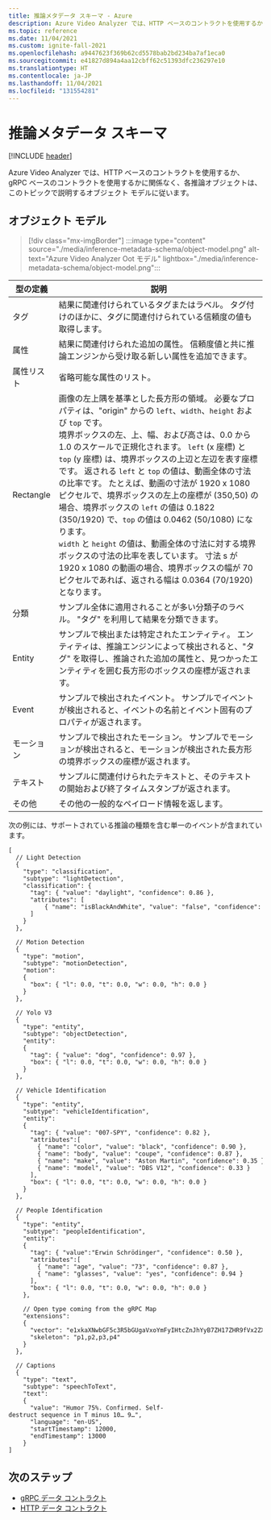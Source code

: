 ```yaml
---
title: 推論メタデータ スキーマ - Azure
description: Azure Video Analyzer では、HTTP ベースのコントラクトを使用するか、gRPC ベースのコントラクトを使用するかに関係なく、各推論オブジェクトは、このトピックで説明するオブジェクト モデルに従います。
ms.topic: reference
ms.date: 11/04/2021
ms.custom: ignite-fall-2021
ms.openlocfilehash: a9447623f369b62cd5578bab2bd234ba7af1eca0
ms.sourcegitcommit: e41827d894a4aa12cbff62c51393dfc236297e10
ms.translationtype: HT
ms.contentlocale: ja-JP
ms.lasthandoff: 11/04/2021
ms.locfileid: "131554281"
---
```

# <a name="inference-metadata-schema"></a>推論メタデータ スキーマ 

[!INCLUDE [header](includes/edge-env.md)]

Azure Video Analyzer では、HTTP ベースのコントラクトを使用するか、gRPC ベースのコントラクトを使用するかに関係なく、各推論オブジェクトは、このトピックで説明するオブジェクト モデルに従います。

## <a name="object-model"></a>オブジェクト モデル

> [!div class="mx-imgBorder"]
> :::image type="content" source="./media/inference-metadata-schema/object-model.png" alt-text="Azure Video Analyzer Oot モデル" lightbox="./media/inference-metadata-schema/object-model.png":::
 

|型の定義|説明|
|---|---|
|タグ|結果に関連付けられているタグまたはラベル。 タグ付けのほかに、タグに関連付けられている信頼度の値も取得します。|
|属性|結果に関連付けられた追加の属性。 信頼度値と共に推論エンジンから受け取る新しい属性を追加できます。|
|属性リスト|省略可能な属性のリスト。|
|Rectangle|画像の左上隅を基準とした長方形の領域。 必要なプロパティは、"origin" からの `left`、`width`、`height` および `top` です。 <br/>境界ボックスの左、上、幅、および高さは、0.0 から 1.0 のスケールで正規化されます。 `left` (x 座標) と `top` (y 座標) は、境界ボックスの上辺と左辺を表す座標です。 返される `left` と `top` の値は、動画全体の寸法の比率です。 たとえば、動画の寸法が 1920 x 1080 ピクセルで、境界ボックスの左上の座標が (350,50) の場合、境界ボックスの `left` の値は 0.1822 (350/1920) で、`top` の値は 0.0462 (50/1080) になります。 <br/>`width` と `height` の値は、動画全体の寸法に対する境界ボックスの寸法の比率を表しています。 寸法 s が 1920 x 1080 の動画の場合、境界ボックスの幅が 70 ピクセルであれば、返される幅は 0.0364 (70/1920) となります。|
|分類|サンプル全体に適用されることが多い分類子のラベル。 "タグ" を利用して結果を分類できます。|
|Entity|サンプルで検出または特定されたエンティティ。 エンティティは、推論エンジンによって検出されると、"タグ" を取得し、推論された追加の属性と、見つかったエンティティを囲む長方形のボックスの座標が返されます。|
|Event|サンプルで検出されたイベント。 サンプルでイベントが検出されると、イベントの名前とイベント固有のプロパティが返されます。|
|モーション|サンプルで検出されたモーション。 サンプルでモーションが検出されると、モーションが検出された長方形の境界ボックスの座標が返されます。|
|テキスト|サンプルに関連付けられたテキストと、そのテキストの開始および終了タイムスタンプが返されます。|
|その他|その他の一般的なペイロード情報を返します。|

次の例には、サポートされている推論の種類を含む単一のイベントが含まれています。

```
[ 
  // Light Detection 
  { 
    "type": "classification", 
    "subtype": "lightDetection", 
    "classification": { 
      "tag": { "value": "daylight", "confidence": 0.86 }, 
      "attributes": [ 
          { "name": "isBlackAndWhite", "value": "false", "confidence": 0.71 } 
      ] 
    } 
  }, 
 
  // Motion Detection 
  { 
    "type": "motion", 
    "subtype": "motionDetection", 
    "motion": 
    { 
      "box": { "l": 0.0, "t": 0.0, "w": 0.0, "h": 0.0 } 
    } 
  }, 
 
  // Yolo V3 
  { 
    "type": "entity", 
    "subtype": "objectDetection",     
    "entity": 
    { 
      "tag": { "value": "dog", "confidence": 0.97 }, 
      "box": { "l": 0.0, "t": 0.0, "w": 0.0, "h": 0.0 } 
    } 
  }, 
 
  // Vehicle Identification 
  { 
    "type": "entity", 
    "subtype": "vehicleIdentification",     
    "entity": 
    { 
      "tag": { "value": "007-SPY", "confidence": 0.82 }, 
      "attributes":[   
        { "name": "color", "value": "black", "confidence": 0.90 }, 
        { "name": "body", "value": "coupe", "confidence": 0.87 }, 
        { "name": "make", "value": "Aston Martin", "confidence": 0.35 }, 
        { "name": "model", "value": "DBS V12", "confidence": 0.33 } 
      ], 
      "box": { "l": 0.0, "t": 0.0, "w": 0.0, "h": 0.0 } 
    } 
  }, 
 
  // People Identification 
  { 
    "type": "entity", 
    "subtype": "peopleIdentification",     
    "entity": 
    { 
      "tag": { "value":"Erwin Schrödinger", "confidence": 0.50 }, 
      "attributes":[   
        { "name": "age", "value": "73", "confidence": 0.87 }, 
        { "name": "glasses", "value": "yes", "confidence": 0.94 } 
      ], 
      "box": { "l": 0.0, "t": 0.0, "w": 0.0, "h": 0.0 } 
    }, 
 
    // Open type coming from the gRPC Map 
    "extensions":  
    { 
      "vector": "e1xkaXNwbGF5c3R5bGUgaVxoYmFyIHtcZnJhYyB7ZH17ZHR9fVx2ZXJ0IFxQc2kgKHQpXHJhbmdsZSA9e1xoYXQge0h9fVx2ZXJ0IFxQc2kgKHQpXHJhbmdsZSB9KQ==", 
      "skeleton": "p1,p2,p3,p4" 
    } 
  }, 
 
  // Captions 
  {     
    "type": "text", 
    "subtype": "speechToText",   
    "text": 
    { 
      "value": "Humor 75%. Confirmed. Self-destruct sequence in T minus 10… 9…", 
      "language": "en-US", 
      "startTimestamp": 12000, 
      "endTimestamp": 13000 
    } 
]
```

## <a name="next-steps"></a>次のステップ

- [gRPC データ コントラクト](./grpc-extension-protocol.md)
- [HTTP データ コントラクト](./http-extension-protocol.md)
